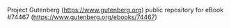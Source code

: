 Project Gutenberg (https://www.gutenberg.org) public repository for
eBook #74467 (https://www.gutenberg.org/ebooks/74467)
